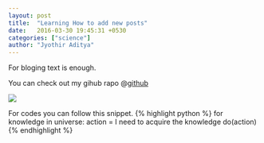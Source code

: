 ```yaml
---
layout: post
title:  "Learning How to add new posts"
date:   2016-03-30 19:45:31 +0530
categories: ["science"]
author: "Jyothir Aditya"
---
```

For bloging text is enough.

You can check out my gihub rapo @[github][github]

<img src="https://cloud.githubusercontent.com/assets/13018570/26547162/473e8118-448b-11e7-8ba5-ae2dd9f50458.png"/>

For codes you can follow this snippet.
{% highlight python %}
for knowledge in universe:
	action = I need to acquire the knowledge
	do(action)
{% endhighlight %}

[github]: https://github.com/jyoth1raditya